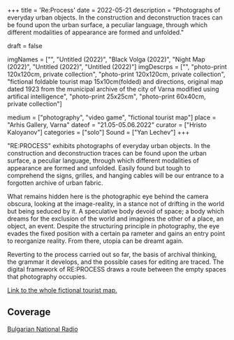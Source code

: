 +++
title = 'Re:Process'
date = 2022-05-21
description = "Photographs of everyday urban objects. In the construction and deconstruction traces can be found upon the urban surface, a peculiar language, through which different modalities of appearance are formed and unfolded."

draft = false

imgNames = ["", "Untitled (2022)", "Black Volga (2022)", "Night Map (2022)", "Untitled (2022)", "Untitled (2022)"]
imgDescrps = ["", "photo-print 120х120cm, private collection", "photo-print 120х120cm, private collection", "fictional foldable tourist map 15x10cm(folded) and directions, original map dated 1923 from the municipal archive of the city of Varna modified using artifical intelligence", "photo-print 25х25cm", "photo-print 60х40cm, private collection"]


medium = ["photography", "video game", "fictional tourist map"]
place = "Arhis Gallery, Varna"
dateof = "21.05-05.06.2022"
curator = ["Hristo Kaloyanov"]
categories = ["solo"]
Sound = ["Yan Lechev"]
+++

"RE:PROCESS" exhibits photographs of everyday urban objects. In the construction and deconstruction traces can be found upon the urban surface, a peculiar language, through which different modalities of appearance are formed and unfolded. Easily found but tough tо comprehend the signs, grilles, and hanging cables will be our entrance to a forgotten archive of urban fabric.

What remains hidden here is the photographic eye behind the camera obscura, looking at the image-reality, in a stance not of drifting in the world but being seduced by it. A speculative body devoid of space; a body which dreams for the exclusion of the world and imagines the other of a place, an object, an event. Despite the structuring principle in photography, the eye evades the fixed position with a certain pa rameter and gains an entry point to reorganize reality. From there, utopia can be dreamt again.

Reverting to the process carried out so far, the basis of archival thinking, the grammar it develops, and the possible cases for editing are traced. The digital framework of RE:PROCESS draws a route between the empty spaces that photography occupies.

[Link to the whole fictional tourist map.](https://blog.newdegeneration.xyz/re-process-map)

## Coverage
[Bulgarian National Radio](https://bnr.bg/varna/post/101649068/izlojbata-reproces-preplita-tradicionnoto-i-abstraktnoto-v-nevijdani-ulichni-fotografii)